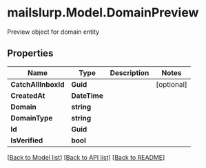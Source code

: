 # mailslurp.Model.DomainPreview
Preview object for domain entity
## Properties

Name | Type | Description | Notes
------------ | ------------- | ------------- | -------------
**CatchAllInboxId** | **Guid** |  | [optional] 
**CreatedAt** | **DateTime** |  | 
**Domain** | **string** |  | 
**DomainType** | **string** |  | 
**Id** | **Guid** |  | 
**IsVerified** | **bool** |  | 

[[Back to Model list]](../README#documentation-for-models) [[Back to API list]](../README#documentation-for-api-endpoints) [[Back to README]](../README)

